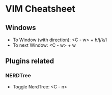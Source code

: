 # VIM Cheatsheet

## Windows
* To Window (with direction): \<C - w\> + h/j/k/l
* To next Window: \<C - w\> + w

## Plugins related
### NERDTree
* Toggle NerdTree: \<C - n\>

